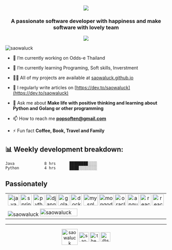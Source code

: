 <h1 align="center">
 <img src="https://readme-typing-svg.herokuapp.com?font=Fira+Code&color=%23F7D318&size=22&center=true&vCenter=true&width=440&height=45&lines=Hi+%F0%9F%91%8B%2C+I'm+Saowaluck+Suksawat">
</h1>


<h3 align="center">A passionate software developer with happiness and make software with lovely team</h3>
<p align="center"><img src="https://github-profile-trophy.vercel.app/?username=saowaluck&count_private=true&row=1&column=6" /></p>


<p align="left"> <img src="https://komarev.com/ghpvc/?username=saowaluck" alt="saowaluck" /> </p>

- 🔭 I’m currently working on Odds-e Thailand

- 🌱 I’m currently learning Programing, Soft skills, Inverstment

- 👨‍💻 All of my projects are available at [saowaluck.github.io](saowaluck.github.io)

- 📝 I regularly write articles on [https://dev.to/saowaluck](https://dev.to/saowaluck)

- 💬 Ask me about **Make life with positive thinking and learning about Python and Golang or other programming**

- 📫 How to reach me **popsoften@gmail.com**

- ⚡ Fun fact **Coffee, Book, Travel and Family**


<h2>📊 Weekly development breakdown: </h2>

```text
Java             8 hrs      ████████░░░░ 
Python           4 hrs      ████░░░░░░░░
```

<div>
 
</div>



## Passionately  

<table>
    <tr>
        <td align="center" width="100%">
            <img src="https://www.vectorlogo.zone/logos/java/java-icon.svg" alt="java" width="35" height="35"/>
            <img src="https://www.vectorlogo.zone/logos/springio/springio-icon.svg" alt="spring" width="35" height="35"/>
            <img src="https://www.vectorlogo.zone/logos/python/python-icon.svg" alt="python" width="35" height="35"/>
            <img src="https://www.vectorlogo.zone/logos/djangoproject/djangoproject-icon.svg" alt="django" width="35" height="35"/>
            <img src="https://www.vectorlogo.zone/logos/golang/golang-ar21.svg" alt="golang" width="35" height="35"/>
            <img src="https://www.vectorlogo.zone/logos/docker/docker-official.svg" alt="docker" width="35" height="35"/>
            <img src="https://www.vectorlogo.zone/logos/mysql/mysql-icon.svg" alt="mysql" width="45" height="35"/>
            <img src="https://www.vectorlogo.zone/logos/mongodb/mongodb-icon.svg" alt="mongodb" width="45" height="35"/>
            <img src="https://www.vectorlogo.zone/logos/oracle/oracle-icon.svg" alt="oracle" width="35" height="35"/>
            <img src="https://www.vectorlogo.zone/logos/angular/angular-icon.svg" alt="angular" width="35" height="35"/>
            <img src="https://www.vectorlogo.zone/logos/reactjs/reactjs-icon.svg" alt="react" width="35" height="35"/>
            <img src="https://www.vectorlogo.zone/logos/apache_kafka/apache_kafka-icon.svg" alt="react" width="35" height="35"/>      
        </td>
    </tr>
    <tr>
        <td width="100%">
           <img src="https://github-readme-stats.vercel.app/api/top-langs/?username=saowaluck&layout=compact&hide=html" alt="saowaluck" />
           <img src="https://github-readme-stats.vercel.app/api?username=saowaluck&show_icons=true" alt="saowaluck" width="49%"/>
         </td>
    </tr>
 </table>
     
     

____
<p align="center">
<a href="https://dev.to/saowaluck" target="blank"><img align="center" src="https://cdn.jsdelivr.net/npm/simple-icons@3.0.1/icons/dev-dot-to.svg" alt="saowaluck" height="50" width="50" /></a>
<a href="https://www.facebook.com/IIpop.tingtong/" target="blank"><img align="center" src="https://cdn.jsdelivr.net/npm/simple-icons@3.0.1/icons/facebook.svg" alt="saowaluck suksawat" height="30" width="30" /></a>
<a href="https://instagram.com/the_poppy_mall" target="blank"><img align="center" src="https://cdn.jsdelivr.net/npm/simple-icons@3.0.1/icons/instagram.svg" alt="the_poppy_mall" height="30" width="30" /></a>
<a href="https://medium.com/@saowaluck" target="blank"><img align="center" src="https://cdn.jsdelivr.net/npm/simple-icons@3.0.1/icons/medium.svg" alt="@saowaluck" height="30" width="30" /></a>
</p>
